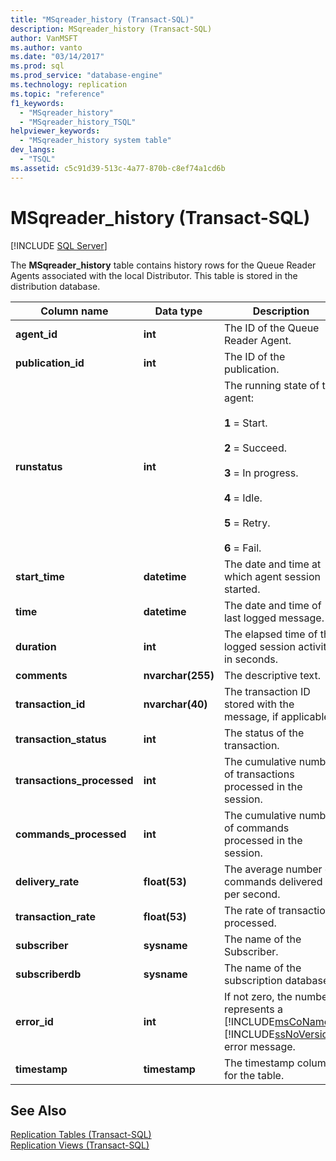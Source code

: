 ```yaml
---
title: "MSqreader_history (Transact-SQL)"
description: MSqreader_history (Transact-SQL)
author: VanMSFT
ms.author: vanto
ms.date: "03/14/2017"
ms.prod: sql
ms.prod_service: "database-engine"
ms.technology: replication
ms.topic: "reference"
f1_keywords:
  - "MSqreader_history"
  - "MSqreader_history_TSQL"
helpviewer_keywords:
  - "MSqreader_history system table"
dev_langs:
  - "TSQL"
ms.assetid: c5c91d39-513c-4a77-870b-c8ef74a1cd6b
---
```

# MSqreader_history (Transact-SQL)
[!INCLUDE [SQL Server](../../includes/applies-to-version/sqlserver.md)]

  The **MSqreader_history** table contains history rows for the Queue Reader Agents associated with the local Distributor. This table is stored in the distribution database.  
  
|Column name|Data type|Description|  
|-----------------|---------------|-----------------|  
|**agent_id**|**int**|The ID of the Queue Reader Agent.|  
|**publication_id**|**int**|The ID of the publication.|  
|**runstatus**|**int**|The running state of the agent:<br /><br /> **1** = Start.<br /><br /> **2** = Succeed.<br /><br /> **3** = In progress.<br /><br /> **4** = Idle.<br /><br /> **5** = Retry.<br /><br /> **6** = Fail.|  
|**start_time**|**datetime**|The date and time at which agent session started.|  
|**time**|**datetime**|The date and time of last logged message.|  
|**duration**|**int**|The elapsed time of the logged session activity, in seconds.|  
|**comments**|**nvarchar(255)**|The descriptive text.|  
|**transaction_id**|**nvarchar(40)**|The transaction ID stored with the message, if applicable.|  
|**transaction_status**|**int**|The status of the transaction.|  
|**transactions_processed**|**int**|The cumulative number of transactions processed in the session.|  
|**commands_processed**|**int**|The cumulative number of commands processed in the session.|  
|**delivery_rate**|**float(53)**|The average number of commands delivered per second.|  
|**transaction_rate**|**float(53)**|The rate of transactions processed.|  
|**subscriber**|**sysname**|The name of the Subscriber.|  
|**subscriberdb**|**sysname**|The name of the subscription database.|  
|**error_id**|**int**|If not zero, the number represents a [!INCLUDE[msCoName](../../includes/msconame-md.md)] [!INCLUDE[ssNoVersion](../../includes/ssnoversion-md.md)] error message.|  
|**timestamp**|**timestamp**|The timestamp column for the table.|  
  
## See Also  
 [Replication Tables &#40;Transact-SQL&#41;](../../relational-databases/system-tables/replication-tables-transact-sql.md)   
 [Replication Views &#40;Transact-SQL&#41;](../../relational-databases/system-views/replication-views-transact-sql.md)  
  
  
